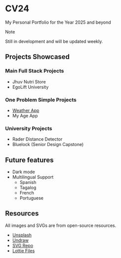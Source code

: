 # CV24

My Personal Portfolio for the Year 2025 and beyond

> [!NOTE]
> Still in development and will be updated weekly.

## Projects Showcased

### Main Full Stack Projects

- Jhuv Nutri Store
- EgoLift University

### One Problem Simple Projects

- <a href="https://joshmar-weather-app.netlify.app/">Weather App</a>
- My Age App

### University Projects

- Rader Distance Detector
- Bluelock (Senior Design Capstone)

## Future features

- Dark mode
- Multilingual Support
  - Spanish
  - Tagalog
  - French
  - Portuguese

## Resources

All images and SVGs are from open-source resources.

- [Unsplash](https://unsplash.com)
- [Undraw](https://undraw.co)
- [SVG Repo](https://svgrepo.com)
- [Lottie Files](https://lottiefiles.com)
